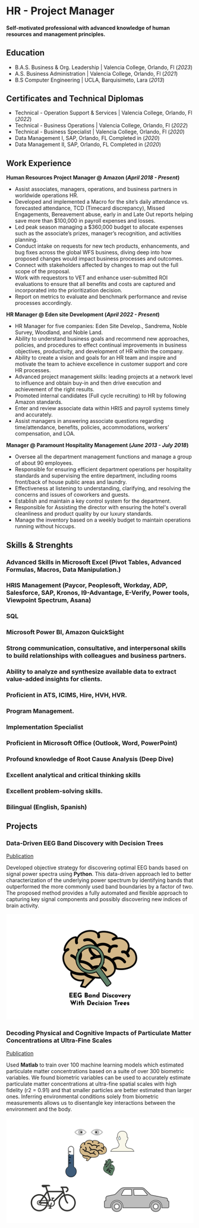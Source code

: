 # HR - Project Manager

#### Self-motivated professional with advanced knowledge of human resources and management principles.

## Education
- B.A.S. Business & Org. Leadership | Valencia College, Orlando, Fl (_2023_)								       		
- A.S. Business Administration	| Valencia College, Orlando, Fl (_2021_)	 			        		
- B.S Computer Engineering | UCLA, Barquisimeto, Lara (_2013_)

## Certificates and Technical Diplomas

- Technical - Operation Support & Services | Valencia College, Orlando, Fl (_2022_)
- Technical - Business Operations | Valencia College, Orlando, Fl (_2022_)
- Technical - Business Specialist | Valencia College, Orlando, Fl (_2020_)
- Data Management I, SAP, Orlando, FL Completed in (_2020_)
- Data Management II, SAP, Orlando, FL Completed in (_2020_)

## Work Experience
**Human Resources Project Manager @ Amazon (_April 2018 - Present_)**
- Assist associates, managers, operations, and business partners in worldwide operations HR.
- Developed and implemented a Macro for the site’s daily attendance vs. forecasted attendance, TCD (Timecard discrepancy), Missed Engagements, Bereavement abuse, early in and Late Out reports helping save more than $100,000 in payroll expenses and losses.
- Led peak season managing a $360,000 budget to allocate expenses such as the associate’s prizes, manager’s recognition, and activities planning.
- Conduct intake on requests for new tech products, enhancements, and bug fixes across the global WFS business, diving deep into how proposed changes would impact business processes and outcomes.
- Connect with stakeholders affected by changes to map out the full scope of the proposal.
- Work with requestors to VET and enhance user-submitted ROI evaluations to ensure that all benefits and costs are captured and incorporated into the prioritization decision.
- Report on metrics to evaluate and benchmark performance and revise processes accordingly.

**HR Manager @ Eden site Development (_April 2022 - Present_)**
- HR Manager for five companies: Eden Site Develop., Sandrema, Noble Survey, Woodland, and Noble Land.
- Ability to understand business goals and recommend new approaches, policies, and procedures to effect continual improvements in business objectives, productivity, and development of HR within the company.
- Ability to create a vision and goals for an HR team and inspire and motivate the team to achieve excellence in customer support and core HR processes.
- Advanced project management skills: leading projects at a network level to influence and obtain buy-in and then drive execution and achievement of the right results.
- Promoted internal candidates (Full cycle recruiting) to HR by following Amazon standards.
- Enter and review associate data within HRIS and payroll systems timely and accurately.
- Assist managers in answering associate questions regarding time/attendance, benefits, policies, accommodations, workers’ compensation, and LOA.

**Manager @ Paramount Hospitality Management (_June 2013 - July 2018_)**
- Oversee all the department management functions and manage a group of about 90 employees.
- Responsible for ensuring efficient department operations per hospitality standards and supervising the entire department, including rooms front/back of house public areas and laundry.
- Effectiveness at listening to understanding, clarifying, and resolving the concerns and issues of coworkers and guests.
- Establish and maintain a key control system for the department.
- Responsible for Assisting the director with ensuring the hotel's overall cleanliness and product quality by our luxury standards.
- Manage the inventory based on a weekly budget to maintain operations running without hiccups.

## Skills & Strenghts
### Advanced Skills in Microsoft Excel (Pivot Tables, Advanced Formulas, Macros, Data Manipulation.)
### HRIS Management (Paycor, Peoplesoft, Workday, ADP, Salesforce, SAP, Kronos, I9-Advantage, E-Verify, Power tools, Viewpoint Spectrum, Asana)
### SQL
### Microsoft Power BI, Amazon QuickSight
### Strong communication, consultative, and interpersonal skills to build relationships with colleagues and business partners.
### Ability to analyze and synthesize available data to extract value-added insights for clients.
### Proficient in ATS, ICIMS, Hire, HVH, HVR.
### Program Management.
### Implementation Specialist
### Proficient in Microsoft Office (Outlook, Word, PowerPoint)
### Profound knowledge of Root Cause Analysis (Deep Dive)
### Excellent analytical and critical thinking skills
### Excellent problem-solving skills.
### Bilingual (English, Spanish)

## Projects
### Data-Driven EEG Band Discovery with Decision Trees
[Publication](https://www.mdpi.com/1424-8220/22/8/3048)

Developed objective strategy for discovering optimal EEG bands based on signal power spectra using **Python**. This data-driven approach led to better characterization of the underlying power spectrum by identifying bands that outperformed the more commonly used band boundaries by a factor of two. The proposed method provides a fully automated and flexible approach to capturing key signal components and possibly discovering new indices of brain activity.

![EEG Band Discovery](/assets/img/eeg_band_discovery.jpeg)

### Decoding Physical and Cognitive Impacts of Particulate Matter Concentrations at Ultra-Fine Scales
[Publication](https://www.mdpi.com/1424-8220/22/11/4240)

Used **Matlab** to train over 100 machine learning models which estimated particulate matter concentrations based on a suite of over 300 biometric variables. We found biometric variables can be used to accurately estimate particulate matter concentrations at ultra-fine spatial scales with high fidelity (r2 = 0.91) and that smaller particles are better estimated than larger ones. Inferring environmental conditions solely from biometric measurements allows us to disentangle key interactions between the environment and the body.

![Bike Study](/assets/img/bike_study.jpeg)
